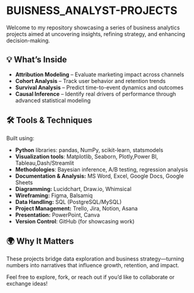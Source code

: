 # BUISNESS_ANALYST-PROJECTS

Welcome to my repository showcasing a series of business analytics projects aimed at uncovering insights, refining strategy, and enhancing decision-making.

## 💡 What’s Inside
- **Attribution Modeling** – Evaluate marketing impact across channels  
- **Cohort Analysis** – Track user behavior and retention trends  
- **Survival Analysis** – Predict time-to-event dynamics and outcomes  
- **Causal Inference** – Identify real drivers of performance through advanced statistical modeling

## 🛠 Tools & Techniques
Built using:
- **Python** libraries: pandas, NumPy, scikit-learn, statsmodels  
- **Visualization tools**: Matplotlib, Seaborn, Plotly,Power BI, Tableau,Dash/Streamlit 
- **Methodologies**: Bayesian inference, A/B testing, regression analysis
- **Documentation & Analysis:** MS Word, Excel, Google Docs, Google Sheets
- **Diagramming:** Lucidchart, Draw.io, Whimsical
- **Wireframing:** Figma, Balsamiq
- **Data Handling:** SQL (PostgreSQL/MySQL)
- **Project Management:** Trello, Jira, Notion, Asana
- **Presentation:** PowerPoint, Canva
- **Version Control**: GitHub (for showcasing work)

## 🌍 Why It Matters
These projects bridge data exploration and business strategy—turning numbers into narratives that influence growth, retention, and impact.

Feel free to explore, fork, or reach out if you’d like to collaborate or exchange ideas!
